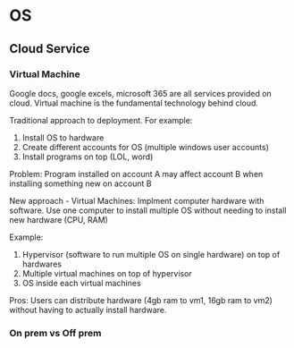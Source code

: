 
# OS

## Cloud Service

### Virtual Machine

Google docs, google excels, microsoft 365 are all services provided on cloud.
Virtual machine is the fundamental technology behind cloud. 

Traditional approach to deployment. For example:
1. Install OS to hardware
2. Create different accounts for OS (multiple windows user accounts)
3. Install programs on top (LOL, word)

Problem: Program installed on account A may affect account B when installing something new on account B

New approach - Virtual Machines:
Implment computer hardware with software. Use one computer to install multiple OS without needing to install new hardware (CPU, RAM)

Example:
1. Hypervisor (software to run multiple OS on single hardware) on top of hardwares
2. Multiple virtual machines on top of hypervisor
3. OS inside each virtual machines

Pros:
Users can distribute hardware (4gb ram to vm1, 16gb ram to vm2) without having to actually install hardware.

### On prem vs Off prem